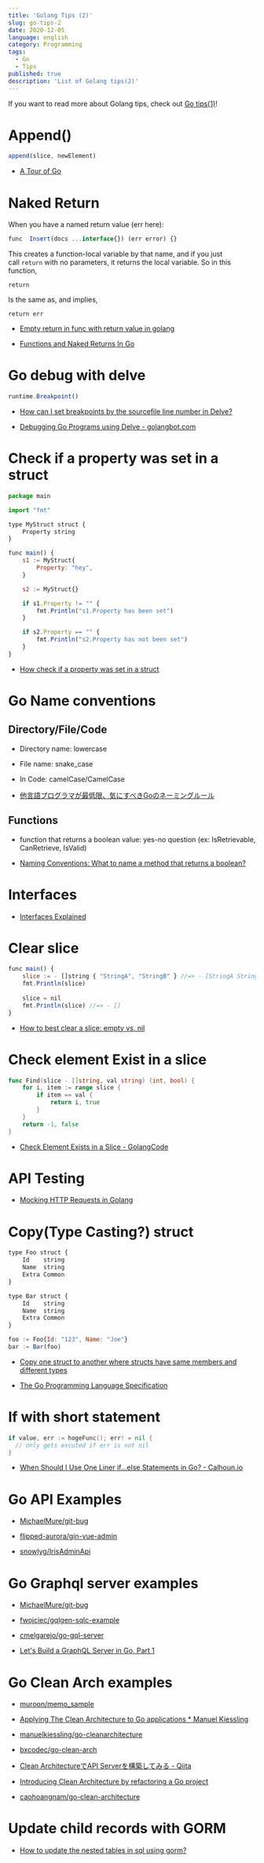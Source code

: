 ```yaml
---
title: 'Golang Tips (2)'
slug: go-tips-2
date: 2020-12-05
language: english
category: Programming
tags:
  - Go
  - Tips
published: true
description: 'List of Golang tips(2)'
---
```


If you want to read more about Golang tips, check out [Go tips(1)](https://k-sato-0130.com/go-tips/)!

# Append()

```jsx
append(slice, newElement)
```

- [A Tour of Go](https://tour.golang.org/moretypes/15)

# Naked Return

When you have a named return value (err here):

```jsx
func  Insert(docs ...interface{}) (err error) {}
```

This creates a function-local variable by that name, and if you just call `return` with no parameters, it returns the local variable. So in this function,

```
return
```

Is the same as, and implies,

```
return err
```

- [Empty return in func with return value in golang](https://stackoverflow.com/questions/45239409/empty-return-in-func-with-return-value-in-golang)

- [Functions and Naked Returns In Go](https://www.ardanlabs.com/blog/2013/10/functions-and-naked-returns-in-go.html)

# Go debug with delve

```jsx
runtime.Breakpoint()
```

- [How can I set breakpoints by the sourcefile line number in Delve?](https://stackoverflow.com/questions/35856911/how-can-i-set-breakpoints-by-the-sourcefile-line-number-in-delve)

- [Debugging Go Programs using Delve - golangbot.com](https://golangbot.com/debugging-go-delve/)

# Check if a property was set in a struct

```jsx
package main

import "fmt"

type MyStruct struct {
    Property string
}

func main() {
    s1 := MyStruct{
        Property: "hey",
    }

    s2 := MyStruct{}

    if s1.Property != "" {
        fmt.Println("s1.Property has been set")
    }

    if s2.Property == "" {
        fmt.Println("s2.Property has not been set")
    }
}
```

- [How check if a property was set in a struct](https://stackoverflow.com/questions/20554175/how-check-if-a-property-was-set-in-a-struct)

# Go Name conventions

## Directory/File/Code

- Directory name: lowercase
- File name: snake_case
- In Code: camelCase/CamelCase

- [他言語プログラマが最低限、気にすべきGoのネーミングルール](https://zenn.dev/keitakn/articles/go-naming-rules)

## Functions

- function that returns a boolean value: yes-no question (ex: IsRetrievable, CanRetrieve, IsValid)

- [Naming Conventions: What to name a method that returns a boolean?](https://stackoverflow.com/questions/1370840/naming-conventions-what-to-name-a-method-that-returns-a-boolean)

# Interfaces

- [Interfaces Explained](https://www.alexedwards.net/blog/interfaces-explained)

# Clear slice

```jsx
func main() {
	slice := - []string { "StringA", "StringB" } //=> - [StringA StringB]
	fmt.Println(slice)
	
	slice = nil 
	fmt.Println(slice) //=> - []
}
```

- [How to best clear a slice: empty vs. nil](https://yourbasic.org/golang/clear-slice/)


# Check element Exist in a slice

```go
func Find(slice - []string, val string) (int, bool) {
    for i, item := range slice {
        if item == val {
            return i, true
        }
    }
    return -1, false
}
```

- [Check Element Exists in a Slice - GolangCode](https://golangcode.com/check-if-element-exists-in-slice/)

# API Testing

- [Mocking HTTP Requests in Golang](https://www.thegreatcodeadventure.com/mocking-http-requests-in-golang/)

# Copy(Type Casting?) struct

```jsx
type Foo struct {
    Id    string
    Name  string
    Extra Common
}

type Bar struct {
    Id    string
    Name  string
    Extra Common
}

foo := Foo{Id: "123", Name: "Joe"}
bar := Bar(foo)
```

- [Copy one struct to another where structs have same members and different types](https://stackoverflow.com/questions/37246473/copy-one-struct-to-another-where-structs-have-same-members-and-different-types)

- [The Go Programming Language Specification](https://golang.org/ref/spec#Conversions)

# If with short statement

```go
if value, err := hogeFunc(); err! = nil {
  // only gets excuted if err is not nil 
}
```

- [When Should I Use One Liner if...else Statements in Go? - Calhoun.io](https://www.calhoun.io/one-liner-if-statements-with-errors/)

# Go API Examples

- [MichaelMure/git-bug](https://github.com/MichaelMure/git-bug)

- [flipped-aurora/gin-vue-admin](https://github.com/flipped-aurora/gin-vue-admin)

- [snowlyg/IrisAdminApi](https://github.com/snowlyg/IrisAdminApi)

# Go Graphql server examples

- [MichaelMure/git-bug](https://github.com/MichaelMure/git-bug)

- [fwojciec/gqlgen-sqlc-example](https://github.com/fwojciec/gqlgen-sqlc-example/tree/part1)

- [cmelgarejo/go-gql-server](https://github.com/cmelgarejo/go-gql-server)

- [Let's Build a GraphQL Server in Go, Part 1](https://w11i.me/graphql-server-go-part1)

# Go Clean Arch examples

- [muroon/memo_sample](https://github.com/muroon/memo_sample)

- [Applying The Clean Architecture to Go applications * Manuel Kiessling](https://manuel.kiessling.net/2012/09/28/applying-the-clean-architecture-to-go-applications/)

- [manuelkiessling/go-cleanarchitecture](https://github.com/ManuelKiessling/go-cleanarchitecture)

- [bxcodec/go-clean-arch](https://github.com/bxcodec/go-clean-arch)

- [Clean ArchitectureでAPI Serverを構築してみる - Qiita](https://qiita.com/hirotakan/items/698c1f5773a3cca6193e#use-cases%E3%83%AC%E3%82%A4%E3%83%A4%E3%83%BC)

- [Introducing Clean Architecture by refactoring a Go project](https://threedots.tech/post/introducing-clean-architecture/)

- [caohoangnam/go-clean-architecture](https://github.com/caohoangnam/go-clean-architecture)

# Update child records with GORM

- [How to update the nested tables in sql using gorm?](https://stackoverflow.com/questions/52109279/how-to-update-the-nested-tables-in-sql-using-gorm)